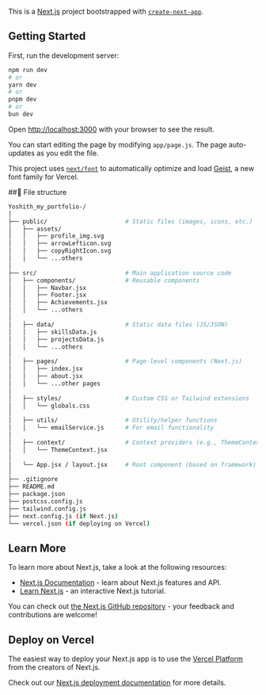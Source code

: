 This is a [Next.js](https://nextjs.org) project bootstrapped with [`create-next-app`](https://github.com/vercel/next.js/tree/canary/packages/create-next-app).

## Getting Started

First, run the development server:

```bash
npm run dev
# or
yarn dev
# or
pnpm dev
# or
bun dev
```

Open [http://localhost:3000](http://localhost:3000) with your browser to see the result.

You can start editing the page by modifying `app/page.js`. The page auto-updates as you edit the file.

This project uses [`next/font`](https://nextjs.org/docs/app/building-your-application/optimizing/fonts) to automatically optimize and load [Geist](https://vercel.com/font), a new font family for Vercel.

##📄 File structure
```bash
Yoshith_my_portfolio-/
│
├── public/                      # Static files (images, icons, etc.)
│   ├── assets/
│   │   ├── profile_img.svg
│   │   ├── arrowLefticon.svg
│   │   ├── copyRightIcon.svg
│   │   └── ...others
│
├── src/                         # Main application source code
│   ├── components/              # Reusable components
│   │   ├── Navbar.jsx
│   │   ├── Footer.jsx
│   │   ├── Achievements.jsx
│   │   └── ...others
│
│   ├── data/                    # Static data files (JS/JSON)
│   │   ├── skillsData.js
│   │   ├── projectsData.js
│   │   └── ...others
│
│   ├── pages/                   # Page-level components (Next.js)
│   │   ├── index.jsx
│   │   ├── about.jsx
│   │   └── ...other pages
│
│   ├── styles/                  # Custom CSS or Tailwind extensions
│   │   └── globals.css
│
│   ├── utils/                   # Utility/helper functions
│   │   └── emailService.js      # For email functionality
│
│   ├── context/                 # Context providers (e.g., ThemeContext)
│   │   └── ThemeContext.jsx
│
│   └── App.jsx / layout.jsx     # Root component (based on framework)
│
├── .gitignore
├── README.md
├── package.json
├── postcss.config.js
├── tailwind.config.js
├── next.config.js (if Next.js)
└── vercel.json (if deploying on Vercel)

```

## Learn More

To learn more about Next.js, take a look at the following resources:

- [Next.js Documentation](https://nextjs.org/docs) - learn about Next.js features and API.
- [Learn Next.js](https://nextjs.org/learn) - an interactive Next.js tutorial.

You can check out [the Next.js GitHub repository](https://github.com/vercel/next.js) - your feedback and contributions are welcome!

## Deploy on Vercel

The easiest way to deploy your Next.js app is to use the [Vercel Platform](https://vercel.com/new?utm_medium=default-template&filter=next.js&utm_source=create-next-app&utm_campaign=create-next-app-readme) from the creators of Next.js.

Check out our [Next.js deployment documentation](https://nextjs.org/docs/app/building-your-application/deploying) for more details.
